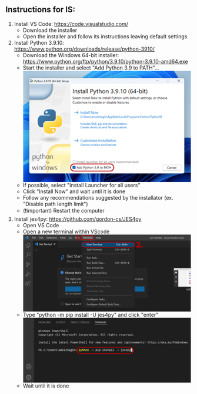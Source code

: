 ## Instructions for IS:

1) Install VS Code: https://code.visualstudio.com/
    - Download the installer 
    - Open the installer and follow its instructions leaving default settings
2) Install Python 3.9.10: https://www.python.org/downloads/release/python-3910/
    - Download the Windows 64-bit installer: https://www.python.org/ftp/python/3.9.10/python-3.9.10-amd64.exe
    - Start the installer and select "Add Python 3.9 to PATH"...
    <img src="images/python.png" style="width: 50vw; display: block; margin-left: auto; margin-right: auto;"></img>
    - If possible, select "Install Launcher for all users"
    - Click "Install Now" and wait until it is done
    - Follow any recommendations suggested by the installator (ex. "Disable path length limit")
    - (:exclamation:important) Restart the computer
3) Install jes4py: https://github.com/gordon-cs/JES4py
    - Open VS Code
    - Open a new terminal within VScode
    <img src="images/terminal_windows.png" style="width: 50vw; display: block; margin-left: auto; margin-right: auto;"></img>
    - Type "python -m pip install -U jes4py" and click "enter"
    <img src="images/terminal2_windows.png" style="width: 50vw; display: block; margin-left: auto; margin-right: auto;"></img>
    - Wait until it is done



